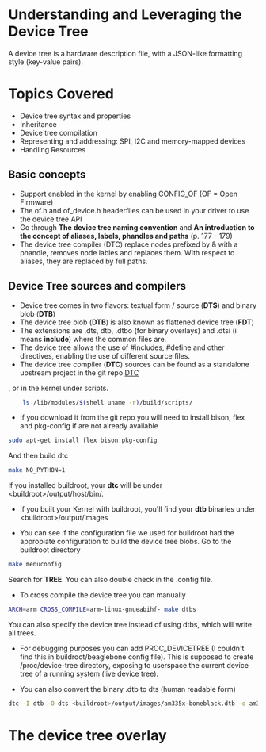 # Understanding and Leveraging the Device Tree

A device tree is a hardware description file, with a JSON-like formatting style (key-value pairs).

# Topics Covered

- Device tree syntax and properties
- Inheritance
- Device tree compilation
- Representing and addressing: SPI, I2C and memory-mapped devices
- Handling Resources


## Basic concepts

- Support enabled in the kernel by enabling CONFIG_OF (OF = Open Firmware)
- The of.h and of_device.h headerfiles can be used in your driver to use the device tree API
- Go through __The device tree naming convention__ and __An introduction to the concept of aliases, labels, phandles and paths__ (p. 177 - 179)
- The device tree compiler (DTC) replace nodes prefixed by & with a phandle, removes node lables and replaces them. WIth respect to aliases, they are replaced by full paths.

## Device Tree sources and compilers

- Device tree comes in two flavors: textual form / source (__DTS__) and binary blob (__DTB__)
- The device tree blob (__DTB__) is also known as flattened device tree (__FDT__)
- The extensions are .dts, dtb, .dtbo (for binary overlays) and .dtsi (i means __include__) where the common files are.
- The device tree allows the use of #includes, #define and other directives, enabling the use of different source files.
- The device tree compiler (__DTC__) sources can be found as a standalone upstream project in the git repo
[DTC ](https://git.kernel.org/pub/scm/utils/dtc/dtc.git/)

, or in the kernel under scripts.
```bash
    ls /lib/modules/$(shell uname -r)/build/scripts/
```

- If you download it from the git repo you will need to install bison, flex and pkg-config if are not already available

```bash
sudo apt-get install flex bison pkg-config
```

And then build dtc
```bash
make NO_PYTHON=1
```

If you installed buildroot, your __dtc__ will be under \<buildroot\>/output/host/bin/.

- If you built your Kernel with buildroot, you'll find your __dtb__ binaries under \<buildroot\>/output/images

- You can see if the configuration file we used for buildroot had the appropiate configuration to build the device tree blobs. Go to the buildroot directory

```bash
make menuconfig
```

Search for __TREE__. You can also double check in the .config file.

- To cross compile the device tree you can manually
```bash
ARCH=arm CROSS_COMPILE=arm-linux-gnueabihf- make dtbs
```

You can also specify the device tree instead of using dtbs, which will write all trees.

- For debugging purposes you can add PROC_DEVICETREE (I couldn't find this in buildroot/beaglebone config file). This is supposed to create /proc/device-tree directory, exposing to userspace the current device tree of a running system (live device tree).

- You can also convert the binary .dtb to dts (human readable form)
```bash
dtc -I dtb -O dts <buildroot>/output/images/am335x-boneblack.dtb -o am335x-boneblack.dts
```

# The device tree overlay
